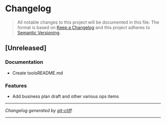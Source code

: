# Changelog

> All notable changes to this project will be documented in this file. The format is based on
[Keep a Changelog](http://keepachangelog.com/) and this project adheres to
[Semantic Versioning](http://semver.org/).

## [Unreleased]

### Documentation

- Create toolsREADME.md

### Features

- Add business plan draft and other various ops items

***
*Changelog generated by [git-cliff](https://github.com/orhun/git-cliff).*
***
